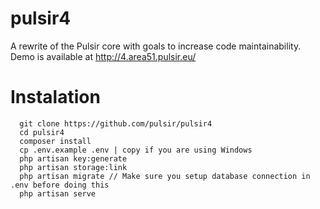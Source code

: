 # pulsir4
A rewrite of the Pulsir core with goals to increase code maintainability.
Demo is available at http://4.area51.pulsir.eu/

# Instalation
```
  git clone https://github.com/pulsir/pulsir4
  cd pulsir4
  composer install
  cp .env.example .env | copy if you are using Windows
  php artisan key:generate
  php artisan storage:link
  php artisan migrate // Make sure you setup database connection in .env before doing this
  php artisan serve
```
